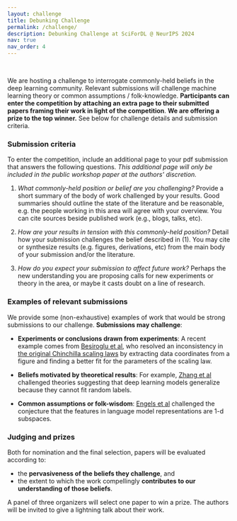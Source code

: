 ```yaml
---
layout: challenge
title: Debunking Challenge
permalink: /challenge/
description: Debunking Challenge at SciForDL @ NeurIPS 2024
nav: true
nav_order: 4
---
```


<br>

We are hosting a challenge to interrogate commonly-held beliefs in the deep learning community. 
Relevant submissions will challenge machine learning theory or common assumptions / folk-knowledge. 
**Participants can enter the competition by attaching an extra page to their submitted papers framing their work in light of the competition**. 
**We are offering a prize to the top winner.** 
See below for challenge details and submission criteria.

### Submission criteria

To enter the competition, include an additional page to your pdf submission that answers the following questions. *This additional page will only be included in the public workshop paper at the authors' discretion.*

1. *What commonly-held position or belief are you challenging?* Provide a short summary of the body of work challenged by your results. Good summaries should outline the state of the literature and be reasonable, e.g. the people working in this area will agree with your overview. You can cite sources beside published work (e.g., blogs, talks, etc). 

2. *How are your results in tension with this commonly-held position?* Detail how your submission challenges the belief described in (1). You may cite or synthesize results (e.g. figures, derivations, etc) from the main body of your submission and/or the literature.

3. *How do you expect your submission to affect future work?* Perhaps the new understanding you are proposing calls for new experiments or theory in the area, or maybe it casts doubt on a line of research.

### Examples of relevant submissions

We provide some (non-exhaustive) examples of work that would be strong submissions to our challenge. **Submissions may challenge**: 

* **Experiments or conclusions drawn from experiments**: A recent example comes from [Besiroglu et al](https://arxiv.org/abs/2404.10102), who resolved an inconsistency in [the original Chinchilla scaling laws](https://arxiv.org/abs/2203.15556) by extracting data coordinates from a figure and finding a better fit for the parameters of the scaling law.

* **Beliefs motivated by theoretical results**: For example, [Zhang et al](https://arxiv.org/abs/1611.03530) challenged theories suggesting that deep learning models generalize because they cannot fit random labels.

* **Common assumptions or folk-wisdom**: [Engels et al](https://arxiv.org/abs/2405.14860) challenged the conjecture that the features in language model representations are 1-d subspaces.

### Judging and prizes

Both for nomination and the final selection, papers will be evaluated according to: 

* the **pervasiveness of the beliefs they challenge**, and 
* the extent to which the work compellingly **contributes to our understanding of those beliefs**.

A panel of three organizers will select one paper to win a prize. The authors will be invited to give a lightning talk about their work.
